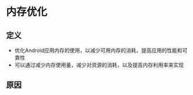 # 内存优化

## 定义
* 优化Android应用内存的使用，以减少可用内存的消耗，提高应用的性能和可靠性
* 可以通过减少内存使用量，减少对资源的消耗，以及提高内存利用率来实现

## 原因


